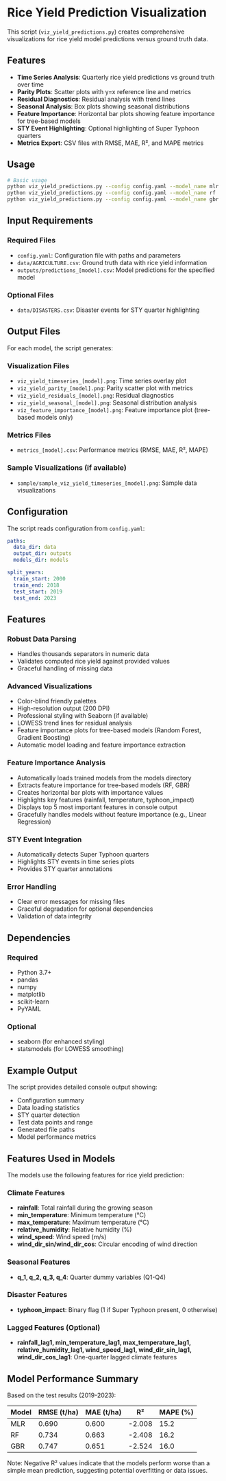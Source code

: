 # Rice Yield Prediction Visualization

This script (`viz_yield_predictions.py`) creates comprehensive visualizations for rice yield model predictions versus ground truth data.

## Features

- **Time Series Analysis**: Quarterly rice yield predictions vs ground truth over time
- **Parity Plots**: Scatter plots with y=x reference line and metrics
- **Residual Diagnostics**: Residual analysis with trend lines
- **Seasonal Analysis**: Box plots showing seasonal distributions
- **Feature Importance**: Horizontal bar plots showing feature importance for tree-based models
- **STY Event Highlighting**: Optional highlighting of Super Typhoon quarters
- **Metrics Export**: CSV files with RMSE, MAE, R², and MAPE metrics

## Usage

```bash
# Basic usage
python viz_yield_predictions.py --config config.yaml --model_name mlr
python viz_yield_predictions.py --config config.yaml --model_name rf
python viz_yield_predictions.py --config config.yaml --model_name gbr
```

## Input Requirements

### Required Files
- `config.yaml`: Configuration file with paths and parameters
- `data/AGRICULTURE.csv`: Ground truth data with rice yield information
- `outputs/predictions_[model].csv`: Model predictions for the specified model

### Optional Files
- `data/DISASTERS.csv`: Disaster events for STY quarter highlighting

## Output Files

For each model, the script generates:

### Visualization Files
- `viz_yield_timeseries_[model].png`: Time series overlay plot
- `viz_yield_parity_[model].png`: Parity scatter plot with metrics
- `viz_yield_residuals_[model].png`: Residual diagnostics
- `viz_yield_seasonal_[model].png`: Seasonal distribution analysis
- `viz_feature_importance_[model].png`: Feature importance plot (tree-based models only)

### Metrics Files
- `metrics_[model].csv`: Performance metrics (RMSE, MAE, R², MAPE)

### Sample Visualizations (if available)
- `sample/sample_viz_yield_timeseries_[model].png`: Sample data visualizations

## Configuration

The script reads configuration from `config.yaml`:

```yaml
paths:
  data_dir: data
  output_dir: outputs
  models_dir: models

split_years:
  train_start: 2000
  train_end: 2018
  test_start: 2019
  test_end: 2023
```

## Features

### Robust Data Parsing
- Handles thousands separators in numeric data
- Validates computed rice yield against provided values
- Graceful handling of missing data

### Advanced Visualizations
- Color-blind friendly palettes
- High-resolution output (200 DPI)
- Professional styling with Seaborn (if available)
- LOWESS trend lines for residual analysis
- Feature importance plots for tree-based models (Random Forest, Gradient Boosting)
- Automatic model loading and feature importance extraction

### Feature Importance Analysis
- Automatically loads trained models from the models directory
- Extracts feature importance for tree-based models (RF, GBR)
- Creates horizontal bar plots with importance values
- Highlights key features (rainfall, temperature, typhoon_impact)
- Displays top 5 most important features in console output
- Gracefully handles models without feature importance (e.g., Linear Regression)

### STY Event Integration
- Automatically detects Super Typhoon quarters
- Highlights STY events in time series plots
- Provides STY quarter annotations

### Error Handling
- Clear error messages for missing files
- Graceful degradation for optional dependencies
- Validation of data integrity

## Dependencies

### Required
- Python 3.7+
- pandas
- numpy
- matplotlib
- scikit-learn
- PyYAML

### Optional
- seaborn (for enhanced styling)
- statsmodels (for LOWESS smoothing)

## Example Output

The script provides detailed console output showing:
- Configuration summary
- Data loading statistics
- STY quarter detection
- Test data points and range
- Generated file paths
- Model performance metrics

## Features Used in Models

The models use the following features for rice yield prediction:

### Climate Features
- **rainfall**: Total rainfall during the growing season
- **min_temperature**: Minimum temperature (°C)
- **max_temperature**: Maximum temperature (°C) 
- **relative_humidity**: Relative humidity (%)
- **wind_speed**: Wind speed (m/s)
- **wind_dir_sin/wind_dir_cos**: Circular encoding of wind direction

### Seasonal Features
- **q_1, q_2, q_3, q_4**: Quarter dummy variables (Q1-Q4)

### Disaster Features
- **typhoon_impact**: Binary flag (1 if Super Typhoon present, 0 otherwise)

### Lagged Features (Optional)
- **rainfall_lag1, min_temperature_lag1, max_temperature_lag1, relative_humidity_lag1, wind_speed_lag1, wind_dir_sin_lag1, wind_dir_cos_lag1**: One-quarter lagged climate features

## Model Performance Summary

Based on the test results (2019-2023):

| Model | RMSE (t/ha) | MAE (t/ha) | R² | MAPE (%) |
|-------|-------------|------------|----|----------|
| MLR   | 0.690       | 0.600      | -2.008 | 15.2 |
| RF    | 0.734       | 0.663      | -2.408 | 16.2 |
| GBR   | 0.747       | 0.651      | -2.524 | 16.0 |

Note: Negative R² values indicate that the models perform worse than a simple mean prediction, suggesting potential overfitting or data issues.
